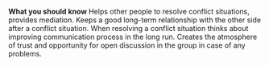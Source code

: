 **What you should know**
Helps other people to resolve conflict situations, provides mediation. 
Keeps a good long-term relationship with the other side after a conflict situation. 
When resolving a conflict situation thinks about improving communication process in the long run. 
Creates the atmosphere of trust and opportunity for open discussion in the group in case of any problems.